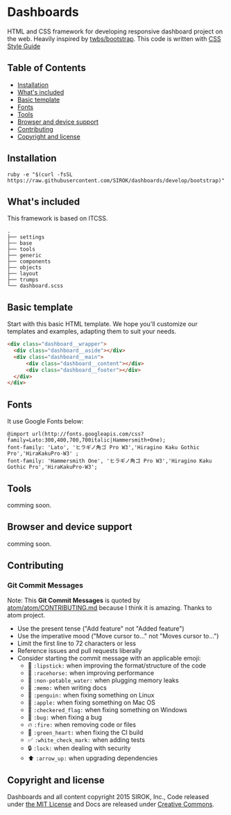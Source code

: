 Dashboards
==========

HTML and CSS framework for developing responsive dashboard project on the web. Heavily inspired by [twbs/bootstrap](https://github.com/twbs/bootstrap). This code is written with [CSS Style Guide](http://cssguidelin.es/)

## Table of Contents

- [Installation](#installation)
- [What's included](what's-included)
- [Basic template](#basic-template)
- [Fonts](#fonts)
- [Tools](#tools)
- [Browser and device support](browser-and-device-support)
- [Contributing](#contributing)
- [Copyright and license](#copyright-and-license)

## Installation

    ruby -e "$(curl -fsSL https://raw.githubusercontent.com/SIROK/dashboards/develop/bootstrap)"

## What's included

This framework is based on ITCSS.

    .
    ├── settings
    ├── base
    ├── tools
    ├── generic
    ├── components
    ├── objects
    ├── layout
    ├── trumps
    └── dashboard.scss


## Basic template

Start with this basic HTML template. We hope you'll customize our templates and examples, adapting them to suit your needs.

```html
<div class="dashboard__wrapper">
  <div class="dashboard__aside"></div>
  <div class="dashboard__main">
      <div class="dashboard__content"></div>
      <div class="dashboard__footer"></div>
  </div>
</div>
```

## Fonts

It use Google Fonts below:

    @import url(http://fonts.googleapis.com/css?family=Lato:300,400,700,700italic|Hammersmith+One);
    font-family: 'Lato', 'ヒラギノ角ゴ Pro W3','Hiragino Kaku Gothic Pro','HiraKakuPro-W3' ;
    font-family: 'Hammersmith One', 'ヒラギノ角ゴ Pro W3','Hiragino Kaku Gothic Pro','HiraKakuPro-W3';

## Tools

comming soon.

## Browser and device support

comming soon.

## Contributing

### Git Commit Messages

Note: This **Git Commit Messages** is quoted by [atom/atom/CONTRIBUTING.md](https://github.com/atom/atom/blob/master/CONTRIBUTING.md) because I think it is amazing. Thanks to atom project.

* Use the present tense ("Add feature" not "Added feature")
* Use the imperative mood ("Move cursor to..." not "Moves cursor to...")
* Limit the first line to 72 characters or less
* Reference issues and pull requests liberally
* Consider starting the commit message with an applicable emoji:
    * :lipstick: `:lipstick:` when improving the format/structure of the code
    * :racehorse: `:racehorse:` when improving performance
    * :non-potable_water: `:non-potable_water:` when plugging memory leaks
    * :memo: `:memo:` when writing docs
    * :penguin: `:penguin:` when fixing something on Linux
    * :apple: `:apple:` when fixing something on Mac OS
    * :checkered_flag: `:checkered_flag:` when fixing something on Windows
    * :bug: `:bug:` when fixing a bug
    * :fire: `:fire:` when removing code or files
    * :green_heart: `:green_heart:` when fixing the CI build
    * :white_check_mark: `:white_check_mark:` when adding tests
    * :lock: `:lock:` when dealing with security
    * :arrow_up: `:arrow_up:` when upgrading dependencies

## Copyright and license

Dashboards and all content copyright 2015 SIROK, Inc., Code released under [the MIT License](LICENSE) and Docs are released under [Creative Commons](http://creativecommons.org/licenses/by-nc/4.0/).
